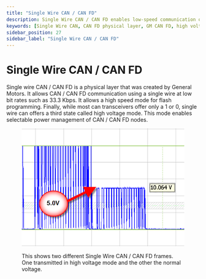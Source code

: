 ```yaml
---
title: "Single Wire CAN / CAN FD"
description: Single Wire CAN / CAN FD enables low-speed communication over one wire with high-voltage mode support for power management. Developed by General Motors.
keywords: [Single Wire CAN, CAN FD physical layer, GM CAN FD, high voltage CAN mode, 33.3 Kbps CAN, low speed CAN FD, single wire CAN communication]
sidebar_position: 27
sidebar_label: "Single Wire CAN / CAN FD"
---
```


# Single Wire CAN / CAN FD

Single wire CAN / CAN FD is a physical layer that was created by General Motors. It allows CAN / CAN FD communication using a single wire at low bit rates such as 33.3 Kbps. It allows a high speed mode for flash programming. Finally, while most can transceivers offer only a 1 or 0, single wire can offers a third state called high voltage mode. This mode enables selectable power management of CAN / CAN FD nodes.

<div class="text--center">

<figure>

![image-14](../assets/image-14.png "image-14")
<figcaption>This shows two different Single Wire CAN / CAN FD frames. One transmitted in high voltage mode and the other the normal voltage.</figcaption>
</figure>
</div>